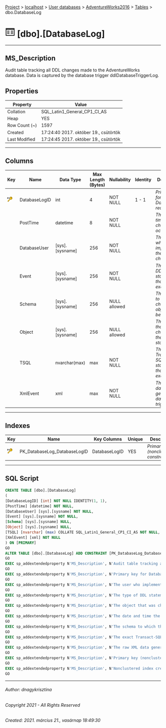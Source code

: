 #### 

[Project](../../../../index.md) > [localhost](../../../index.md) > [User databases](../../index.md) > [AdventureWorks2016](../index.md) > [Tables](Tables.md) > dbo.DatabaseLog

# ![Tables](../../../../Images/Table32.png) [dbo].[DatabaseLog]

---

## <a name="#description"></a>MS_Description

Audit table tracking all DDL changes made to the AdventureWorks database. Data is captured by the database trigger ddlDatabaseTriggerLog.

## <a name="#properties"></a>Properties

| Property | Value |
|---|---|
| Collation | SQL_Latin1_General_CP1_CI_AS |
| Heap | YES |
| Row Count (~) | 1597 |
| Created | 17:24:40 2017. október 19., csütörtök |
| Last Modified | 17:24:45 2017. október 19., csütörtök |


---

## <a name="#columns"></a>Columns

| Key | Name | Data Type | Max Length (Bytes) | Nullability | Identity | Description |
|---|---|---|---|---|---|---|
| [![Primary Key PK_DatabaseLog_DatabaseLogID: DatabaseLogID](../../../../Images/pk.png)](#indexes) | DatabaseLogID | int | 4 | NOT NULL | 1 - 1 | _Primary key for DatabaseLog records._ |
|  | PostTime | datetime | 8 | NOT NULL |  | _The date and time the DDL change occurred._ |
|  | DatabaseUser | [sys].[sysname] | 256 | NOT NULL |  | _The user who implemented the DDL change._ |
|  | Event | [sys].[sysname] | 256 | NOT NULL |  | _The type of DDL statement that was executed._ |
|  | Schema | [sys].[sysname] | 256 | NULL allowed |  | _The schema to which the changed object belongs._ |
|  | Object | [sys].[sysname] | 256 | NULL allowed |  | _The object that was changed by the DDL statment._ |
|  | TSQL | nvarchar(max) | max | NOT NULL |  | _The exact Transact-SQL statement that was executed._ |
|  | XmlEvent | xml | max | NOT NULL |  | _The raw XML data generated by database trigger._ |


---

## <a name="#indexes"></a>Indexes

| Key | Name | Key Columns | Unique | Description |
|---|---|---|---|---|
| [![Primary Key PK_DatabaseLog_DatabaseLogID: DatabaseLogID](../../../../Images/pk.png)](#indexes) | PK_DatabaseLog_DatabaseLogID | DatabaseLogID | YES | _Primary key (nonclustered) constraint_ |


---

## <a name="#sqlscript"></a>SQL Script

```sql
CREATE TABLE [dbo].[DatabaseLog]
(
[DatabaseLogID] [int] NOT NULL IDENTITY(1, 1),
[PostTime] [datetime] NOT NULL,
[DatabaseUser] [sys].[sysname] NOT NULL,
[Event] [sys].[sysname] NOT NULL,
[Schema] [sys].[sysname] NULL,
[Object] [sys].[sysname] NULL,
[TSQL] [nvarchar] (max) COLLATE SQL_Latin1_General_CP1_CI_AS NOT NULL,
[XmlEvent] [xml] NOT NULL
) ON [PRIMARY]
GO
ALTER TABLE [dbo].[DatabaseLog] ADD CONSTRAINT [PK_DatabaseLog_DatabaseLogID] PRIMARY KEY NONCLUSTERED  ([DatabaseLogID]) ON [PRIMARY]
GO
EXEC sp_addextendedproperty N'MS_Description', N'Audit table tracking all DDL changes made to the AdventureWorks database. Data is captured by the database trigger ddlDatabaseTriggerLog.', 'SCHEMA', N'dbo', 'TABLE', N'DatabaseLog', NULL, NULL
GO
EXEC sp_addextendedproperty N'MS_Description', N'Primary key for DatabaseLog records.', 'SCHEMA', N'dbo', 'TABLE', N'DatabaseLog', 'COLUMN', N'DatabaseLogID'
GO
EXEC sp_addextendedproperty N'MS_Description', N'The user who implemented the DDL change.', 'SCHEMA', N'dbo', 'TABLE', N'DatabaseLog', 'COLUMN', N'DatabaseUser'
GO
EXEC sp_addextendedproperty N'MS_Description', N'The type of DDL statement that was executed.', 'SCHEMA', N'dbo', 'TABLE', N'DatabaseLog', 'COLUMN', N'Event'
GO
EXEC sp_addextendedproperty N'MS_Description', N'The object that was changed by the DDL statment.', 'SCHEMA', N'dbo', 'TABLE', N'DatabaseLog', 'COLUMN', N'Object'
GO
EXEC sp_addextendedproperty N'MS_Description', N'The date and time the DDL change occurred.', 'SCHEMA', N'dbo', 'TABLE', N'DatabaseLog', 'COLUMN', N'PostTime'
GO
EXEC sp_addextendedproperty N'MS_Description', N'The schema to which the changed object belongs.', 'SCHEMA', N'dbo', 'TABLE', N'DatabaseLog', 'COLUMN', N'Schema'
GO
EXEC sp_addextendedproperty N'MS_Description', N'The exact Transact-SQL statement that was executed.', 'SCHEMA', N'dbo', 'TABLE', N'DatabaseLog', 'COLUMN', N'TSQL'
GO
EXEC sp_addextendedproperty N'MS_Description', N'The raw XML data generated by database trigger.', 'SCHEMA', N'dbo', 'TABLE', N'DatabaseLog', 'COLUMN', N'XmlEvent'
GO
EXEC sp_addextendedproperty N'MS_Description', N'Primary key (nonclustered) constraint', 'SCHEMA', N'dbo', 'TABLE', N'DatabaseLog', 'CONSTRAINT', N'PK_DatabaseLog_DatabaseLogID'
GO
EXEC sp_addextendedproperty N'MS_Description', N'Nonclustered index created by a primary key constraint.', 'SCHEMA', N'dbo', 'TABLE', N'DatabaseLog', 'INDEX', N'PK_DatabaseLog_DatabaseLogID'
GO

```


---

###### Author:  dnagykrisztina

###### Copyright 2021 - All Rights Reserved

###### Created: 2021. március 21., vasárnap 18:49:30

